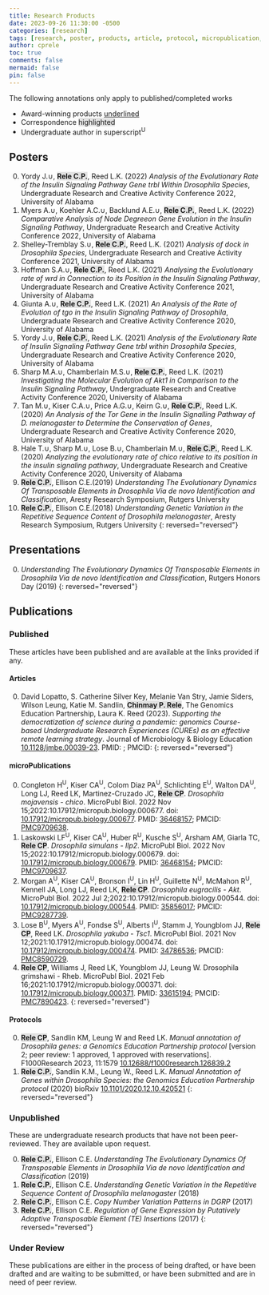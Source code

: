 ```yaml
---
title: Research Products
date: 2023-09-26 11:30:00 -0500
categories: [research]
tags: [research, poster, products, article, protocol, micropublication, thesis]     # TAG names should always be lowercase
author: cprele
toc: true
comments: false
mermaid: false
pin: false
---
```


The following annotations only apply to published/completed works
- Award-winning products <u>underlined</u>
- Correspondence <span style="background-color: #70707030">highlighted</span>
- Undergraduate author in superscript<sup>U</sup>

## Posters

0. Yordy J.∪, <span style="background-color: #70707030">**Rele C.P.**</span>, Reed L.K. (2022) _Analysis of the Evolutionary Rate of the Insulin Signaling Pathway Gene trbl Within Drosophila Species_, Undergraduate Research and Creative Activity Conference 2022, University of Alabama
0. Myers A.∪, Koehler A.C.∪, Backlund A.E.∪, <span style="background-color: #70707030">**Rele C.P.**</span>, Reed L.K. (2022) _Comparative Analysis of Node Degreeon Gene Evolution in the Insulin Signaling Pathway_, Undergraduate Research and Creative Activity Conference 2022, University of Alabama
0. Shelley-Tremblay S.∪, <span style="background-color: #70707030">**Rele C.P.**</span>, Reed L.K. (2021) _Analysis of dock in Drosophila Species_, Undergraduate Research and Creative Activity Conference 2021, University of Alabama
0. Hoffman S.A.∪, <span style="background-color: #70707030">**Rele C.P.**</span>, Reed L.K. (2021) _Analysing the Evolutionary rate of wrd in Connection to its Position in the Insulin Signaling Pathway_, Undergraduate Research and Creative Activity Conference 2021, University of Alabama
0. Giunta A.∪, <span style="background-color: #70707030">**Rele C.P.**</span>, Reed L.K. (2021) _An Analysis of the Rate of Evolution of tgo in the Insulin Signaling Pathway of Drosophila_, Undergraduate Research and Creative Activity Conference 2020, University of Alabama
0. Yordy J.∪, <span style="background-color: #70707030">**Rele C.P.**</span>, Reed L.K. (2021) _Analysis of the Evolutionary Rate of Insulin Signaling Pathway Gene trbl within Drosophila Species_, Undergraduate Research and Creative Activity Conference 2020, University of Alabama
0. Sharp M.A.∪, Chamberlain M.S.∪, <span style="background-color: #70707030">**Rele C.P.**</span>, Reed L.K. (2021) _Investigating the Molecular Evolution of Akt1 in Comparison to the Insulin Signaling Pathway_, Undergraduate Research and Creative Activity Conference 2020, University of Alabama
0. Tan M.∪, Kiser C.A.∪, Price A.G.∪, Keirn G.∪, <span style="background-color: #70707030">**Rele C.P.**</span>, Reed L.K. (2020) _An Analysis of the Tor Gene in the Insulin Signalling Pathway of D. melanogaster to Determine the Conservation of Genes_, Undergraduate Research and Creative Activity Conference 2020, University of Alabama
0. Hale T.∪, Sharp M.∪, Lose B.∪, Chamberlain M.∪, <span style="background-color: #70707030">**Rele C.P.**</span>, Reed L.K. (2020) _Analyzing the evolutionary rate of chico relative to its position in the insulin signaling pathway_, Undergraduate Research and Creative Activity Conference 2020, University of Alabama
0. <span style="background-color: #70707030">**Rele C.P.**</span>, Ellison C.E.(2019) _Understanding The Evolutionary Dynamics Of Transposable Elements in Drosophila Via de novo Identification and Classification_, Aresty Research Symposium, Rutgers University  
0. <span style="background-color: #70707030">**Rele C.P.**</span>, Ellison C.E.(2018) _Understanding Genetic Variation in the Repetitive Sequence Content of Drosophila melanogaster_, Aresty Research Symposium, Rutgers University
{: reversed="reversed"}

## Presentations

0. _Understanding The Evolutionary Dynamics Of Transposable Elements in Drosophila Via de novo Identification and Classification_, Rutgers Honors Day (2019)
{: reversed="reversed"}

## Publications

### Published

These articles have been published and are available at the links provided if any.

#### Articles

0. David Lopatto, S. Catherine Silver Key, Melanie Van Stry, Jamie Siders, Wilson Leung, Katie M. Sandlin, <span style="background-color: #70707030">**Chinmay P. Rele**</span>, The Genomics Education Partnership, Laura K. Reed (2023). _Supporting the democratization of science during a pandemic: genomics Course-based Undergraduate Research Experiences (CUREs) as an effective remote learning strategy_. Journal of Microbiology & Biology Education [10.1128/jmbe.00039-23](https://doi.org/10.1128/jmbe.00039-23). PMID: ; PMCID: 
{: reversed="reversed"}

#### microPublications

0. Congleton H<sup>U</sup>, Kiser CA<sup>U</sup>, Colom Diaz PA<sup>U</sup>, Schlichting E<sup>U</sup>, Walton DA<sup>U</sup>, Long LJ, Reed LK, Martinez-Cruzado JC, <span style="background-color: #70707030">**Rele CP**</span>. _Drosophila mojavensis - chico_. MicroPubl Biol. 2022 Nov 15;2022:10.17912/micropub.biology.000677. doi: [10.17912/micropub.biology.000677](https://doi.org/10.17912/micropub.biology.000677). PMID: [36468157](https://pubmed.ncbi.nlm.nih.gov/36468157/); PMCID: [PMC9709638](https://www.ncbi.nlm.nih.gov/pmc/articles/pmc9709638/).
0. Laskowski LF<sup>U</sup>, Kiser CA<sup>U</sup>, Huber R<sup>U</sup>, Kusche S<sup>U</sup>, Arsham AM, Giarla TC, <span style="background-color: #70707030">**Rele CP**</span>. _Drosophila simulans - Ilp2_. MicroPubl Biol. 2022 Nov 15;2022:10.17912/micropub.biology.000679. doi: [10.17912/micropub.biology.000679](https://doi.org/10.17912/micropub.biology.000679). PMID: [36468154](https://pubmed.ncbi.nlm.nih.gov/36468154/); PMCID: [PMC9709637](https://www.ncbi.nlm.nih.gov/pmc/articles/pmc9709637/).
0. Morgan A<sup>U</sup>, Kiser CA<sup>U</sup>, Bronson I<sup>U</sup>, Lin H<sup>U</sup>, Guillette N<sup>U</sup>, McMahon R<sup>U</sup>, Kennell JA, Long LJ, Reed LK, <span style="background-color: #70707030">**Rele CP**</span>. _Drosophila eugracilis - Akt_. MicroPubl Biol. 2022 Jul 2;2022:10.17912/micropub.biology.000544. doi: [10.17912/micropub.biology.000544](https://doi.org/10.17912/micropub.biology.000544). PMID: [35856017](https://pubmed.ncbi.nlm.nih.gov/35856017/); PMCID: [PMC9287739](https://www.ncbi.nlm.nih.gov/pmc/articles/PMC9287739/).
0. Lose B<sup>U</sup>, Myers A<sup>U</sup>, Fondse S<sup>U</sup>, Alberts I<sup>U</sup>, Stamm J, Youngblom JJ, <span style="background-color: #70707030">**Rele CP**</span>, Reed LK. _Drosophila yakuba_ - _Tsc1_. MicroPubl Biol. 2021 Nov 12;2021:10.17912/micropub.biology.000474. doi: [10.17912/micropub.biology.000474](https://www.micropublication.org/journals/biology/micropub-biology-000474). PMID: [34786536](https://pubmed.ncbi.nlm.nih.gov/34786536/); PMCID: [PMC8590729](https://www.ncbi.nlm.nih.gov/pmc/articles/PMC8590729/).
0. <span style="background-color: #70707030">**Rele CP**</span>, Williams J, Reed LK, Youngblom JJ, Leung W. Drosophila grimshawi - Rheb. MicroPubl Biol. 2021 Feb 16;2021:10.17912/micropub.biology.000371. doi: [10.17912/micropub.biology.000371](https://www.micropublication.org/journals/biology/micropub-biology-000371). PMID: [33615194](https://pubmed.ncbi.nlm.nih.gov/33615194/); PMCID: [PMC7890423](https://www.ncbi.nlm.nih.gov/pmc/articles/PMC7890423/).
{: reversed="reversed"}

#### Protocols

0. <span style="background-color: #70707030">**Rele CP**</span>, Sandlin KM, Leung W and Reed LK. _Manual annotation of Drosophila genes: a Genomics Education Partnership protocol_ [version 2; peer review: 1 approved, 1 approved with reservations]. F1000Research 2023, 11:1579 [10.12688/f1000research.126839.2](https://doi.org/10.12688/f1000research.126839.2)
0. <span style="background-color: #70707030">**Rele C.P.**</span>, Sandlin K.M., Leung W., Reed L.K. _Manual Annotation of Genes within Drosophila Species: the Genomics Education Partnership protocol_ (2020) bioRxiv [10.1101/2020.12.10.420521](https://doi.org/10.1101/2020.12.10.420521)
{: reversed="reversed"}

### Unpublished

These are undergraduate research products that have not been peer-reviewed.
They are available upon request.

0. <span style="background-color: #70707030">**Rele C.P.**</span>, Ellison C.E. _Understanding The Evolutionary Dynamics Of Transposable Elements in Drosophila Via de novo Identification and Classification_ (2019)
0. <span style="background-color: #70707030">**Rele C.P.**</span>, Ellison C.E. _Understanding Genetic Variation in the Repetitive Sequence Content of Drosophila melanogaster_ (2018)
0. <span style="background-color: #70707030">**Rele C.P.**</span>, Ellison C.E. _Copy Number Variation Patterns in DGRP_ (2017)
0. <span style="background-color: #70707030">**Rele C.P.**</span>, Ellison C.E. _Regulation of Gene Expression by Putatively Adaptive Transposable Element (TE) Insertions_ (2017)
{: reversed="reversed"}

### Under Review

These publications are either in the process of being drafted, or have been drafted and are waiting to be submitted, or have been submitted and are in need of peer review.

